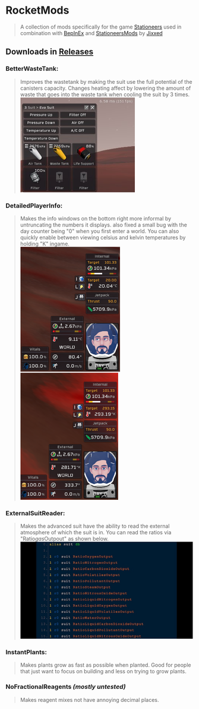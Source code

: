 # RocketMods
> A collection of mods specifically for the game [Stationeers](https://store.steampowered.com/app/544550/Stationeers/)
> used in combination with [BepInEx](https://github.com/BepInEx/BepInEx)
> and
> [StationeersMods](https://github.com/jixxed/StationeersMods/releases/latest/)
> by [Jixxed](https://github.com/jixxed/)

## Downloads in [Releases](https://github.com/TerameTechYT/RocketMods/releases/latest)

### BetterWasteTank:
> Improves the wastetank by making the suit use the full potential of the canisters capacity.
> Changes heating affect by lowering the amount of waste that goes into the waste tank when cooling the suit by 3 times. <br>
![Image](img/bwt.png)

### DetailedPlayerInfo:
> Makes the info windows on the bottom right more informal by untruncating the numbers it displays.
> also fixed a small bug with the day counter being "0" when you first enter a world.
> You can also quickly enable between viewing celsius and kelvin temperatures by holding "K" ingame. <br>
![Image](img/dpi_celcius.png)
![Image](img/dpi_kelvin.png)

### ExternalSuitReader:
> Makes the advanced suit have the ability to read the external atmosphere of which the suit is in.
> You can read the ratios via "Ratio*gas*Outpout" as shown below. <br>
![Image](img/esr.png)

### InstantPlants:
> Makes plants grow as fast as possible when planted.
> Good for people that just want to focus on building and less on trying to grow plants. <br>

### NoFractionalReagents *(mostly untested)*
> Makes reagent mixes not have annoying decimal places. <br>